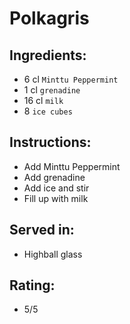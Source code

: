 # Polkagris

## Ingredients:
- 6 cl `Minttu Peppermint`
- 1 cl `grenadine`
- 16 cl `milk`
- 8 `ice cubes`

## Instructions:
- Add Minttu Peppermint
- Add grenadine
- Add ice and stir
- Fill up with milk

## Served in:
- Highball glass

## Rating:
- 5/5